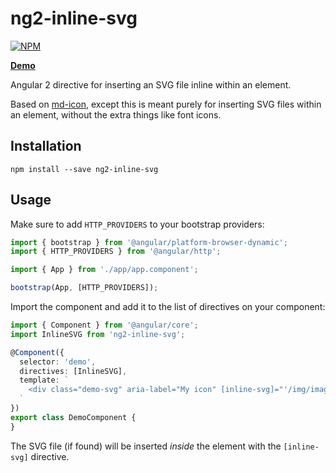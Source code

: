 # ng2-inline-svg

[![NPM](https://nodei.co/npm/ng2-inline-svg.png?compact=true)](https://nodei.co/npm/ng2-inline-svg)

**[Demo](http://echeung.me/ng2-inline-svg)**

Angular 2 directive for inserting an SVG file inline within an element.

Based on [md-icon](https://github.com/angular/material2/tree/master/src/components/icon), except
this is meant purely for inserting SVG files within an element, without the extra things like
font icons.


## Installation

```shell
npm install --save ng2-inline-svg
```


## Usage

Make sure to add `HTTP_PROVIDERS` to your bootstrap providers:

```typescript
import { bootstrap } from '@angular/platform-browser-dynamic';
import { HTTP_PROVIDERS } from '@angular/http';

import { App } from './app/app.component';

bootstrap(App, [HTTP_PROVIDERS]);
```

Import the component and add it to the list of directives on your component:

```typescript
import { Component } from '@angular/core';
import InlineSVG from 'ng2-inline-svg';

@Component({
  selector: 'demo',
  directives: [InlineSVG],
  template: `
    <div class="demo-svg" aria-label="My icon" [inline-svg]="'/img/image.svg'"></div>
  `
})
export class DemoComponent {
}
```

The SVG file (if found) will be inserted *inside* the element with the `[inline-svg]` directive.
